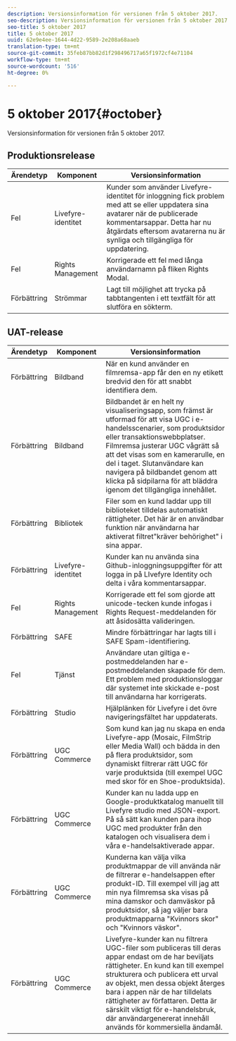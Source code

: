 ```yaml
---
description: Versionsinformation för versionen från 5 oktober 2017.
seo-description: Versionsinformation för versionen från 5 oktober 2017.
seo-title: 5 oktober 2017
title: 5 oktober 2017
uuid: 62e9e4ee-1644-4d22-9589-2e208a68aaeb
translation-type: tm+mt
source-git-commit: 35feb87bb82d1f298496717a65f1972cf4e71104
workflow-type: tm+mt
source-wordcount: '516'
ht-degree: 0%

---
```



# 5 oktober 2017{#october}

Versionsinformation för versionen från 5 oktober 2017.

## Produktionsrelease

| **Ärendetyp** | **Komponent** | **Versionsinformation** |
|---|---|---|
| Fel | Livefyre-identitet | Kunder som använder Livefyre-identitet för inloggning fick problem med att se eller uppdatera sina avatarer när de publicerade kommentarsappar. Detta har nu åtgärdats eftersom avatarerna nu är synliga och tillgängliga för uppdatering. |
| Fel | Rights Management | Korrigerade ett fel med långa användarnamn på fliken Rights Modal. |
| Förbättring | Strömmar | Lagt till möjlighet att trycka på tabbtangenten i ett textfält för att slutföra en sökterm. |

## UAT-release

| **Ärendetyp** | **Komponent** | **Versionsinformation** |
|---|---|---|
| Förbättring | Bildband | När en kund använder en filmremsa-app får den en ny etikett bredvid den för att snabbt identifiera dem. |
| Förbättring | Bildband | Bildbandet är en helt ny visualiseringsapp, som främst är utformad för att visa UGC i e-handelsscenarier, som produktsidor eller transaktionswebbplatser. Filmremsa justerar UGC vågrätt så att det visas som en kamerarulle, en del i taget. Slutanvändare kan navigera på bildbandet genom att klicka på sidpilarna för att bläddra igenom det tillgängliga innehållet. |
| Förbättring | Bibliotek | Filer som en kund laddar upp till biblioteket tilldelas automatiskt rättigheter. Det här är en användbar funktion när användarna har aktiverat filtret&quot;kräver behörighet&quot; i sina appar. |
| Förbättring | Livefyre-identitet | Kunder kan nu använda sina Github-inloggningsuppgifter för att logga in på LIvefyre Identity och delta i våra kommentarsappar. |
| Fel | Rights Management | Korrigerade ett fel som gjorde att unicode-tecken kunde infogas i Rights Request-meddelanden för att åsidosätta valideringen. |
| Förbättring | SAFE | Mindre förbättringar har lagts till i SAFE Spam-identifiering. |
| Fel | Tjänst | Användare utan giltiga e-postmeddelanden har e-postmeddelanden skapade för dem. Ett problem med produktionsloggar där systemet inte skickade e-post till användarna har korrigerats. |
| Förbättring | Studio | Hjälplänken för Livefyre i det övre navigeringsfältet har uppdaterats. |
| Förbättring | UGC Commerce | Som kund kan jag nu skapa en enda Livefyre-app (Mosaic, FilmStrip eller Media Wall) och bädda in den på flera produktsidor, som dynamiskt filtrerar rätt UGC för varje produktsida (till exempel UGC med skor för en Shoe-produktsida). |
| Förbättring | UGC Commerce | Kunder kan nu ladda upp en Google-produktkatalog manuellt till Livefyre studio med JSON-export. På så sätt kan kunden para ihop UGC med produkter från den katalogen och visualisera dem i våra e-handelsaktiverade appar. |
| Förbättring | UGC Commerce | Kunderna kan välja vilka produktmappar de vill använda när de filtrerar e-handelsappen efter produkt-ID. Till exempel vill jag att min nya filmremsa ska visas på mina damskor och damväskor på produktsidor, så jag väljer bara produktmapparna &quot;Kvinnors skor&quot; och &quot;Kvinnors väskor&quot;. |
| Förbättring | UGC Commerce | Livefyre-kunder kan nu filtrera UGC-filer som publiceras till deras appar endast om de har beviljats rättigheter. En kund kan till exempel strukturera och publicera ett urval av objekt, men dessa objekt återges bara i appen när de har tilldelats rättigheter av författaren. Detta är särskilt viktigt för e-handelsbruk, där användargenererat innehåll används för kommersiella ändamål. |

